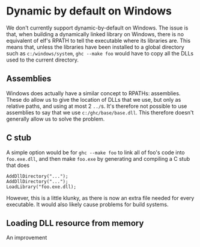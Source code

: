 # Dynamic by default on Windows



We don't currently support dynamic-by-default on Windows. The issue is that, when building a dynamically linked library on Windows, there is no equivalent of elf's RPATH to tell the executable where its libraries are. This means that, unless the libraries have been installed to a global directory such as `c:/windows/system`, `ghc --make foo` would have to copy all the DLLs used to the current directory.


## Assemblies



Windows does actually have a similar concept to RPATHs: assemblies. These do allow us to give the location of DLLs that we use, but only as relative paths, and using at most 2 `../`s. It's therefore not possible to use assemblies to say that we use `c:/ghc/base/base.dll`. This therefore doesn't generally allow us to solve the problem.


## C stub



A simple option would be for `ghc --make foo` to link all of foo's code into `foo.exe.dll`, and then make `foo.exe` by generating and compiling a C stub that does


```wiki
AddDllDirectory("...");
AddDllDirectory("...");
LoadLibrary("foo.exe.dll);
```


However, this is a little klunky, as there is now an extra file needed for every executable. It would also likely cause problems for build systems.


## Loading DLL resource from memory



An improvement 


